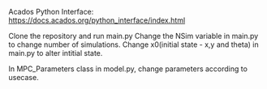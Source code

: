 Acados Python Interface: https://docs.acados.org/python_interface/index.html

Clone the repository and run main.py
Change the NSim variable in main.py to change number of simulations.
Change x0(initial state - x,y and theta) in main.py to alter intitial state.

In MPC_Parameters class in model.py, change parameters according to usecase.
